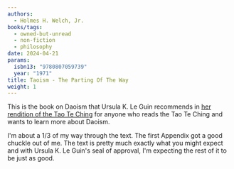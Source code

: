 ```yaml
---
authors:
  - Holmes H. Welch, Jr.
books/tags:
  - owned-but-unread
  - non-fiction
  - philosophy
date: 2024-04-21
params:
  isbn13: "9780807059739"
  year: "1971"
title: Taoism - The Parting Of The Way
weight: 1
---
```


This is the book on Daoism that Ursula K. Le Guin recommends in [her rendition of the Tao Te Ching](/books/2024-04-09) for anyone who reads the Tao Te Ching and wants to learn more about Daoism.

I'm about a 1/3 of my way through the text. The first Appendix got a good chuckle out of me. The text is pretty much exactly what you might expect and with Ursula K. Le Guin's seal of approval, I'm expecting the rest of it to be just as good.

<!--more-->
